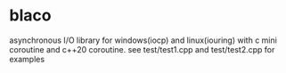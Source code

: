 # blaco
asynchronous I/O library for windows(iocp) and linux(iouring) with c mini coroutine and c++20 coroutine.
see test/test1.cpp and test/test2.cpp for examples
